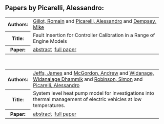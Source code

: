 <h2>Papers by Picarelli, Alessandro:</h2>
<!-- Begin papers -->
<table>
<tr><th>Authors:</th><td>
<a href="../authors/author_078.html">Gillot, Romain</a> and 
<a href="../authors/author_188.html">Picarelli, Alessandro</a> and 
<a href="../authors/author_049.html">Dempsey, Mike</a>
</td></tr>
<tr><th>Title:  </th><td>Fault Insertion for Controller Calibration in a Range of Engine Models</td></tr>
<tr><th>Paper:  </th><td><a href="../abstracts/Modelica2019abstract4B1.pdf">abstract</a>&nbsp;&nbsp;<a href="../papers/Modelica2019paper4B1.pdf">full paper</a></td></tr>
</table>
<br>
<table>
<tr><th>Authors:</th><td>
<a href="../authors/author_115.html">Jeffs, James</a> and 
<a href="../authors/author_161.html">McGordon, Andrew</a> and 
<a href="../authors/author_259.html">Widanage, Widanalage Dhammik</a> and 
<a href="../authors/author_202.html">Robinson, Simon</a> and 
<a href="../authors/author_188.html">Picarelli, Alessandro</a>
</td></tr>
<tr><th>Title:  </th><td>System level heat pump model for investigations into thermal management of electric vehicles at low temperatures.</td></tr>
<tr><th>Paper:  </th><td><a href="../abstracts/Modelica2019abstract1D2.pdf">abstract</a>&nbsp;&nbsp;<a href="../papers/Modelica2019paper1D2.pdf">full paper</a></td></tr>
</table>
<br>
<!-- End papers -->